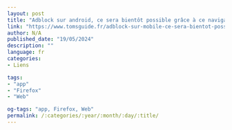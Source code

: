 ```yaml
---
layout: post
title: "Adblock sur android, ce sera bientôt possible grâce à ce navigateur"
link: "https://www.tomsguide.fr/adblock-sur-mobile-ce-sera-bientot-possible-grace-a-firefox"
author: N/A
published_date: "19/05/2024"
description: ""
language: fr
categories:
- Liens

tags:
- "app"
- "Firefox"
- "Web"

og-tags: "app, Firefox, Web"
permalink: /:categories/:year/:month/:day/:title/
---
```

